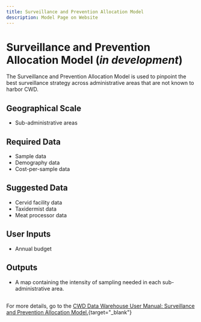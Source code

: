 ```yaml
---
title: Surveillance and Prevention Allocation Model
description: Model Page on Website
---
```


# Surveillance and Prevention Allocation Model (*in development*)

The Surveillance and Prevention Allocation Model is used to pinpoint the best surveillance strategy across administrative areas that are not known to harbor CWD.

## Geographical Scale
* Sub-administrative areas

## Required Data
* Sample data
* Demography data
* Cost-per-sample data

## Suggested Data
* Cervid facility data
* Taxidermist data
* Meat processor data

## User Inputs
* Annual budget

## Outputs
* A map containing the intensity of sampling needed in each sub-administrative area.

##

For more details, go to the [CWD Data Warehouse User Manual: Surveillance and Prevention Allocation Model.](https://pages.github.coecis.cornell.edu/CWHL/CWD-Data-Warehouse/optimization.html){target="_blank"}